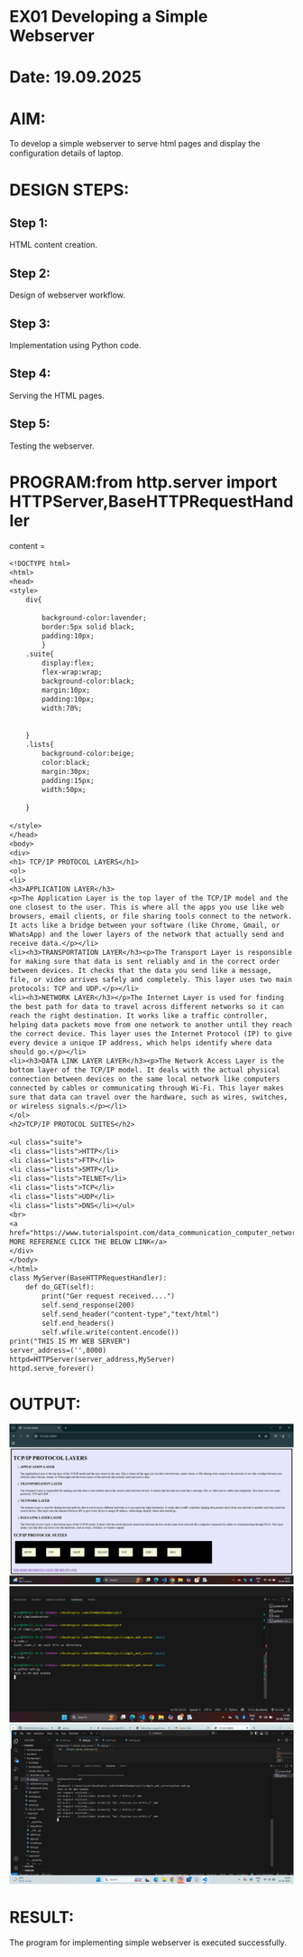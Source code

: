 # EX01 Developing a Simple Webserver

# Date: 19.09.2025
# AIM:
To develop a simple webserver to serve html pages and display the configuration details of laptop.

# DESIGN STEPS:
## Step 1:
HTML content creation.

## Step 2:
Design of webserver workflow.

## Step 3:
Implementation using Python code.

## Step 4:
Serving the HTML pages.

## Step 5:
Testing the webserver.

# PROGRAM:from http.server import HTTPServer,BaseHTTPRequestHandler
content =

```
<!DOCTYPE html>
<html>
<head>
<style>
    div{
        
        background-color:lavender;
        border:5px solid black;
        padding:10px;
        }
    .suite{
        display:flex;
        flex-wrap:wrap;
        background-color:black;
        margin:10px;
        padding:10px;
        width:70%;

        
    }
    .lists{
        background-color:beige;
        color:black;
        margin:30px;
        padding:15px;
        width:50px;

    }

</style>
</head>
<body>
<div>
<h1> TCP/IP PROTOCOL LAYERS</h1>
<ol>
<li> 
<h3>APPLICATION LAYER</h3>
<p>The Application Layer is the top layer of the TCP/IP model and the one closest to the user. This is where all the apps you use like web browsers, email clients, or file sharing tools connect to the network. It acts like a bridge between your software (like Chrome, Gmail, or WhatsApp) and the lower layers of the network that actually send and receive data.</p></li>
<li><h3>TRANSPORTATION LAYER</h3><p>The Transport Layer is responsible for making sure that data is sent reliably and in the correct order between devices. It checks that the data you send like a message, file, or video arrives safely and completely. This layer uses two main protocols: TCP and UDP.</p></li>
<li><h3>NETWORK LAYER</h3></p>The Internet Layer is used for finding the best path for data to travel across different networks so it can reach the right destination. It works like a traffic controller, helping data packets move from one network to another until they reach the correct device. This layer uses the Internet Protocol (IP) to give every device a unique IP address, which helps identify where data should go.</p></li>
<li><h3>DATA LINK LAYER LAYER</h3><p>The Network Access Layer is the bottom layer of the TCP/IP model. It deals with the actual physical connection between devices on the same local network like computers connected by cables or communicating through Wi-Fi. This layer makes sure that data can travel over the hardware, such as wires, switches, or wireless signals.</p></li>
</ol>
<h2>TCP/IP PROTOCOL SUITES</h2>

<ul class="suite">
<li class="lists">HTTP</li>
<li class="lists">FTP</li>
<li class="lists">SMTP</li>
<li class="lists">TELNET</li>
<li class="lists">TCP</li>
<li class="lists">UDP</li>
<li class="lists">DNS</li></ul>
<br>
<a href="https://www.tutorialspoint.com/data_communication_computer_network/tcp_ip_model.htm">FOR MORE REFERENCE CLICK THE BELOW LINK</a>
</div>
</body>
</html>
class MyServer(BaseHTTPRequestHandler):
    def do_GET(self):
        print("Ger request received....")
        self.send_response(200)
        self.send_header("content-type","text/html")
        self.end_headers()
        self.wfile.write(content.encode())
print("THIS IS MY WEB SERVER")
server_address=('',8000)
httpd=HTTPServer(server_address,MyServer)
httpd.serve_forever()

```
# OUTPUT:
![ALT TEXT](<webserver1.png>)
![ALT TEXT](<webserver2.png>)
![ALT TEXT](terminal.png)

# RESULT:
The program for implementing simple webserver is executed successfully.
